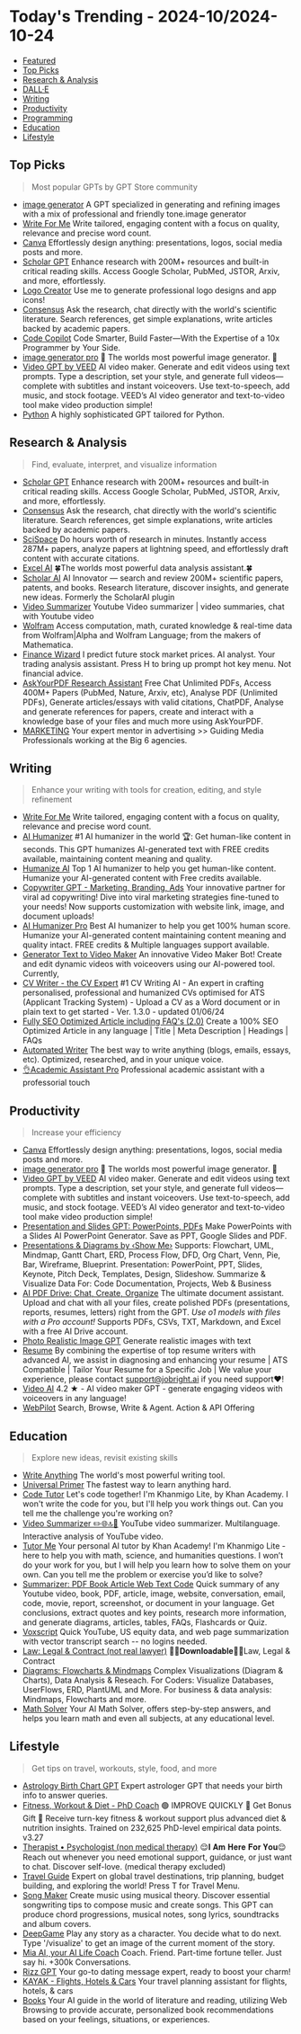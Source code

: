 
# Today's Trending - 2024-10/2024-10-24

- [Featured](#featured)
- [Top Picks](#top-picks)
- [Research \& Analysis](#research--analysis)
- [DALL·E](#dalle)
- [Writing](#writing)
- [Productivity](#productivity)
- [Programming](#programming)
- [Education](#education)
- [Lifestyle](#lifestyle)


## Top Picks
> Most popular GPTs by GPT Store community
- [image generator](https://chat.openai.com/g/g-pmuQfob8d-image-generator) A GPT specialized in generating and refining images with a mix of professional and friendly tone.image generator
- [Write For Me](https://chat.openai.com/g/g-B3hgivKK9-write-for-me) Write tailored, engaging content with a focus on quality, relevance and precise word count.
- [Canva](https://chat.openai.com/g/g-alKfVrz9K-canva) Effortlessly design anything: presentations, logos, social media posts and more.
- [Scholar GPT](https://chat.openai.com/g/g-kZ0eYXlJe-scholar-gpt) Enhance research with 200M+ resources and built-in critical reading skills. Access Google Scholar, PubMed, JSTOR, Arxiv, and more, effortlessly.
- [Logo Creator](https://chat.openai.com/g/g-gFt1ghYJl-logo-creator) Use me to generate professional logo designs and app icons!
- [Consensus](https://chat.openai.com/g/g-bo0FiWLY7-consensus) Ask the research, chat directly with the world's scientific literature. Search references, get simple explanations, write articles backed by academic papers.
- [Code Copilot](https://chat.openai.com/g/g-2DQzU5UZl-code-copilot) Code Smarter, Build Faster—With the Expertise of a 10x Programmer by Your Side.
- [image generator pro](https://chat.openai.com/g/g-8m2CPAfeF-image-generator-pro) 💎 The worlds most powerful image generator. 💎
- [Video GPT by VEED](https://chat.openai.com/g/g-Hkqnd7mFT-video-gpt-by-veed) AI video maker. Generate and edit videos using text prompts. Type a description, set your style, and generate full videos—complete with subtitles and instant voiceovers. Use text-to-speech, add music, and stock footage. VEED’s AI video generator and text-to-video tool make video production simple!
- [Python](https://chat.openai.com/g/g-cKXjWStaE-python) A highly sophisticated GPT tailored for Python.

## Research & Analysis
> Find, evaluate, interpret, and visualize information
- [Scholar GPT](https://chat.openai.com/g/g-kZ0eYXlJe-scholar-gpt) Enhance research with 200M+ resources and built-in critical reading skills. Access Google Scholar, PubMed, JSTOR, Arxiv, and more, effortlessly.
- [Consensus](https://chat.openai.com/g/g-bo0FiWLY7-consensus) Ask the research, chat directly with the world's scientific literature. Search references, get simple explanations, write articles backed by academic papers.
- [SciSpace](https://chat.openai.com/g/g-NgAcklHd8-scispace) Do hours worth of research in minutes. Instantly access 287M+ papers, analyze papers at lightning speed, and effortlessly draft content with accurate citations.
- [Excel AI](https://chat.openai.com/g/g-R6VqLNHFM-excel-ai) 🍀The worlds most powerful data analysis assistant.🍀
- [Scholar AI](https://chat.openai.com/g/g-L2HknCZTC-scholar-ai) AI Innovator — search and review 200M+ scientific papers, patents, and books. Research literature, discover insights, and generate new ideas. Formerly the ScholarAI plugin
- [Video Summarizer](https://chat.openai.com/g/g-4MDJvo2TJ-video-summarizer) Youtube Video summarizer |  video summaries, chat with Youtube video
- [Wolfram](https://chat.openai.com/g/g-0S5FXLyFN-wolfram) Access computation, math, curated knowledge & real-time data from Wolfram|Alpha and Wolfram Language; from the makers of Mathematica.
- [Finance Wizard](https://chat.openai.com/g/g-szDdJUX9V-finance-wizard) I predict future stock market prices. AI analyst. Your trading analysis assistant. Press H to bring up prompt hot key menu. Not financial advice.
- [AskYourPDF Research Assistant](https://chat.openai.com/g/g-UfFxTDMxq-askyourpdf-research-assistant) Free Chat Unlimited PDFs, Access 400M+ Papers (PubMed, Nature, Arxiv, etc),  Analyse PDF (Unlimited PDFs), Generate articles/essays with valid citations, ChatPDF,  Analyse and generate references for  papers, create and interact with a knowledge base of your files and much more using AskYourPDF.
- [MARKETING](https://chat.openai.com/g/g-DtjWjSDiv-marketing) Your expert mentor in advertising >> Guiding Media Professionals working at the Big 6 agencies.

## Writing
> Enhance your writing with tools for creation, editing, and style refinement
- [Write For Me](https://chat.openai.com/g/g-B3hgivKK9-write-for-me) Write tailored, engaging content with a focus on quality, relevance and precise word count.
- [AI Humanizer](https://chat.openai.com/g/g-2azCVmXdy-ai-humanizer) #1 AI humanizer in the world 🏆: Get human-like content in seconds. This GPT humanizes AI-generated text with FREE credits available, maintaining content meaning and quality.
- [Humanize AI](https://chat.openai.com/g/g-a6Fpz8NRb-humanize-ai) Top 1 AI humanizer to help you get human-like content. Humanize your AI-generated content with Free credits available.
- [Copywriter GPT - Marketing, Branding, Ads](https://chat.openai.com/g/g-Ji2QOyMml-copywriter-gpt-marketing-branding-ads) Your innovative partner for viral ad copywriting! Dive into viral marketing strategies fine-tuned to your needs! Now supports customization with website link, image, and document uploads!
- [AI Humanizer Pro](https://chat.openai.com/g/g-TiS7zU3kO-ai-humanizer-pro) Best AI humanizer to help you get 100% human score. Humanize your AI-generated content maintaining content meaning and quality intact. FREE credits & Multiple languages support available.
- [Generator Text to Video Maker](https://chat.openai.com/g/g-CPgdui5Ib-generator-text-to-video-maker) An innovative Video Maker Bot! Create and edit dynamic videos with voiceovers using our AI-powered tool. Currently,
- [CV Writer - the CV Expert](https://chat.openai.com/g/g-cStsvQbjd-cv-writer-the-cv-expert) #1 CV Writing AI - An expert in crafting personalised, professional and humanized CVs optimised for ATS (Applicant Tracking System) - Upload a CV as a Word document or in plain text to get started - Ver. 1.3.0 - updated 01/06/24
- [Fully SEO Optimized Article including FAQ's (2.0)](https://chat.openai.com/g/g-ySbhcRtru-fully-seo-optimized-article-including-faq-s-2-0) Create a 100% SEO Optimized Article in any language | Title | Meta Description | Headings | FAQs
- [Automated Writer](https://chat.openai.com/g/g-82ALdp8Nj-automated-writer) The best way to write anything (blogs, emails, essays, etc). Optimized, researched, and in your unique voice.
- [👌Academic Assistant Pro](https://chat.openai.com/g/g-UubB08D4y-academic-assistant-pro) Professional academic assistant with a professorial touch

## Productivity
> Increase your efficiency
- [Canva](https://chat.openai.com/g/g-alKfVrz9K-canva) Effortlessly design anything: presentations, logos, social media posts and more.
- [image generator pro](https://chat.openai.com/g/g-8m2CPAfeF-image-generator-pro) 💎 The worlds most powerful image generator. 💎
- [Video GPT by VEED](https://chat.openai.com/g/g-Hkqnd7mFT-video-gpt-by-veed) AI video maker. Generate and edit videos using text prompts. Type a description, set your style, and generate full videos—complete with subtitles and instant voiceovers. Use text-to-speech, add music, and stock footage. VEED’s AI video generator and text-to-video tool make video production simple!
- [Presentation and Slides GPT: PowerPoints, PDFs](https://chat.openai.com/g/g-cJtHaGnyo-presentation-and-slides-gpt-powerpoints-pdfs) Make PowerPoints with a Slides AI PowerPoint Generator. Save as PPT, Google Slides and PDF.
- [Presentations & Diagrams by ‹Show Me›](https://chat.openai.com/g/g-5QhhdsfDj-presentations-diagrams-by-show-me) Supports: Flowchart, UML, Mindmap, Gantt Chart, ERD, Process Flow, DFD, Org Chart, Venn, Pie, Bar, Wireframe, Blueprint. Presentation: PowerPoint, PPT, Slides, Keynote, Pitch Deck, Templates, Design, Slideshow. Summarize & Visualize Data For: Code Documentation, Projects, Web & Business
- [AI PDF Drive: Chat, Create, Organize](https://chat.openai.com/g/g-V2KIUZSj0-ai-pdf-drive-chat-create-organize) The ultimate document assistant. Upload and chat with all your files, create polished PDFs (presentations, reports, resumes, letters) right from the GPT. *Use o1 models with files with a Pro account!* Supports PDFs, CSVs, TXT, Markdown, and Excel with a free AI Drive account.
- [Photo Realistic Image GPT](https://chat.openai.com/g/g-q9wdIq7OQ-photo-realistic-image-gpt) Generate realistic images with text
- [Resume](https://chat.openai.com/g/g-MrgKnTZbc-resume) By combining the expertise of top resume writers with advanced AI, we assist in diagnosing and enhancing your resume | ATS Compatible | Tailor Your Resume for a Specific Job | We value your experience, please contact support@jobright.ai if you need support❤️!
- [Video AI](https://chat.openai.com/g/g-h8l4uLHFQ-video-ai) 4.2 ★ - AI video maker GPT - generate engaging videos with voiceovers in any language!
- [WebPilot](https://chat.openai.com/g/g-pNWGgUYqS-webpilot) Search, Browse, Write & Agent. Action & API Offering

## Education
> Explore new ideas, revisit existing skills
- [Write Anything](https://chat.openai.com/g/g-odWlfAKWM-write-anything) The world's most powerful writing tool.
- [Universal Primer](https://chat.openai.com/g/g-GbLbctpPz-universal-primer) The fastest way to learn anything hard.
- [Code Tutor](https://chat.openai.com/g/g-HxPrv1p8v-code-tutor) Let's code together! I'm Khanmigo Lite, by Khan Academy. I won't write the code for you, but I'll help you work things out. Can you tell me the challenge you're working on?
- [Video Summarizer ✏️🌐🔝🚀](https://chat.openai.com/g/g-GvcYCKPIH-video-summarizer) YouTube video summarizer. Multilanguage. Interactive analysis of YouTube video.
- [Tutor Me](https://chat.openai.com/g/g-hRCqiqVlM-tutor-me) Your personal AI tutor by Khan Academy! I'm Khanmigo Lite - here to help you with math, science, and  humanities questions. I won’t do your work for you, but I will help you learn how to solve them on your own.  Can you tell me the problem or exercise you’d like to solve?
- [Summarizer: PDF Book Article Web Text Code](https://chat.openai.com/g/g-uefFoRnpX-summarizer-pdf-book-article-web-text-code) Quick summary of any Youtube video, book, PDF, article, image, website, conversation, email, code, movie, report, screenshot, or document in your language. Get conclusions, extract quotes and key points, research more information, and generate diagrams, articles, tables, FAQs, Flashcards or Quiz.
- [Voxscript](https://chat.openai.com/g/g-g24EzkDta-voxscript) Quick YouTube, US equity data, and web page summarization with vector transcript search -- no logins needed.
- [Law: Legal & Contract (not real lawyer)](https://chat.openai.com/g/g-My8UBHpJn-law-legal-contract-not-real-lawyer) 🔴🔴𝐃𝐨𝐰𝐧𝐥𝐨𝐚𝐝𝐚𝐛𝐥𝐞🔴🔴Law, Legal & Contract
- [Diagrams: Flowcharts & Mindmaps](https://chat.openai.com/g/g-jBdvgesNC-diagrams-flowcharts-mindmaps) Complex Visualizations (Diagram & Charts), Data Analysis & Reseach. For Coders: Visualize Databases, UserFlows, ERD, PlantUML and More. For business & data analysis: Mindmaps, Flowcharts and more.
- [Math Solver](https://chat.openai.com/g/g-9YeZz6m6k-math-solver) Your AI Math Solver, offers step-by-step answers, and helps you learn math and even all subjects, at any educational level.

## Lifestyle
> Get tips on travel, workouts, style, food, and more
- [Astrology Birth Chart GPT](https://chat.openai.com/g/g-WxckXARTP-astrology-birth-chart-gpt) Expert astrologer GPT that needs your birth info to answer queries.
- [Fitness, Workout & Diet - PhD Coach](https://chat.openai.com/g/g-ipOIcM229-fitness-workout-diet-phd-coach) 🟢 IMPROVE QUICKLY 🎁 Get Bonus Gift 🎁 Receive turn-key fitness & workout support plus advanced diet & nutrition insights. Trained on 232,625 PhD-level empirical data points. v3.27
- [Therapist • Psychologist (non medical therapy)](https://chat.openai.com/g/g-FGhasb1tZ-therapist-psychologist-non-medical-therapy) 😌𝐈 𝐀𝐦 𝐇𝐞𝐫𝐞 𝐅𝐨𝐫 𝐘𝐨𝐮😌 Reach out whenever you need emotional support, guidance, or just want to chat. Discover self-love. (medical therapy excluded)
- [Travel Guide](https://chat.openai.com/g/g-E7eSRUHy6-travel-guide) Expert on global travel destinations, trip planning, budget building, and exploring the world! Press T for Travel Menu.
- [Song Maker](https://chat.openai.com/g/g-txEiClD5G-song-maker) Create music using musical theory. Discover essential songwriting tips to compose music and create songs. This GPT can produce chord progressions, musical notes, song lyrics, soundtracks and album covers.
- [DeepGame](https://chat.openai.com/g/g-TzI2BlJPT-deepgame) Play any story as a character. You decide what to do next. Type '/visualize' to get an image of the current moment of the story.
- [Mia AI, your AI Life Coach](https://chat.openai.com/g/g-l38NcMokB-mia-ai-your-ai-life-coach) Coach. Friend. Part-time fortune teller. Just say hi. +300k Conversations.
- [Rizz GPT](https://chat.openai.com/g/g-CsdwU23wt-rizz-gpt) Your go-to dating message expert, ready to boost your charm!
- [KAYAK - Flights, Hotels & Cars](https://chat.openai.com/g/g-hcqdAuSMv-kayak-flights-hotels-cars) Your travel planning assistant for flights, hotels, & cars
- [Books](https://chat.openai.com/g/g-z77yDe7Vu-books) Your AI guide in the world of literature and reading, utilizing Web Browsing to provide accurate, personalized book recommendations based on your feelings, situations, or experiences.

